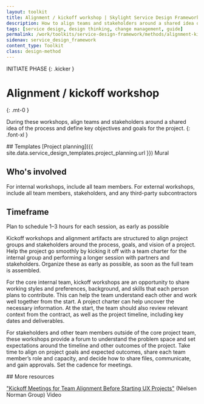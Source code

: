 ```yaml
---
layout: toolkit
title: Alignment / kickoff workshop | Skylight Service Design Framework
description: How to align teams and stakeholders around a shared idea of the process and define key objectives and goals for the project.
tags: [service design, design thinking, change management, guide]
permalink: /work/toolkits/service-design-framework/methods/alignment-kickoff-workshop/
sidenav: service_design_framework
content_type: Toolkit
class: design-method
---
```


INITIATE PHASE
{: .kicker }

# Alignment / kickoff workshop
{: .mt-0 }

During these workshops, align teams and stakeholders around a shared idea of the process and define key objectives and goals for the project.
{: .font-xl }

<div class="callout--tip callout--summary" markdown="1">
## Templates
[Project planning]({{ site.data.service_design_templates.project_planning.url }}) <span class="badge badge-sub">Mural</span>

## Who's involved
For internal workshops, include all team members. For external workshops, include all team members, stakeholders, and any third-party subcontractors

## Timeframe
Plan to schedule 1–3 hours for each session, as early as possible
</div>

Kickoff workshops and alignment artifacts are structured to align project groups and stakeholders around the process, goals, and vision of a project. Help the project go smoothly by kicking it off with a team charter for the internal group and performing a longer session with partners and stakeholders. Organize these as early as possible, as soon as the full team is assembled.

For the core internal team, kickoff workshops are an opportunity to share working styles and preferences, background, and skills that each person plans to contribute. This can help the team understand each other and work well together from the start. A project charter can help uncover the necessary information. At the start, the team should also review relevant context from the contract, as well as the project timeline, including key dates and deliverables.

For stakeholders and other team members outside of the core project team, these workshops provide a forum to understand the problem space and set expectations around the timeline and other outcomes of the project. Take time to align on project goals and expected outcomes, share each team member’s role and capacity, and decide how to share files, communicate, and gain approvals. Set the cadence for meetings.

<div class="callout--note" markdown="1">
## More resources

["Kickoff Meetings for Team Alignment Before Starting UX Projects"](http://nngroup.com/videos/kickoff-meetings/) (Nielsen Norman Group) <span class="badge badge-sub">Video</span>
</div>
